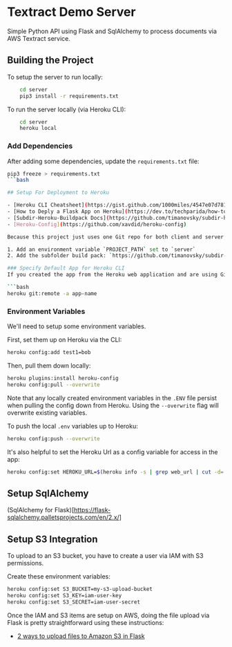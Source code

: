 # Textract Demo Server

Simple Python API using Flask and SqlAlchemy to process documents via AWS Textract service.

## Building the Project 

To setup the server to run locally:
```bash
    cd server
    pip3 install -r requirements.txt
```

To run the server locally (via Heroku CLI):
```bash
    cd server
    heroku local
```

### Add Dependencies

After adding some dependencies, update the `requirements.txt` file:
```bash
pip3 freeze > requirements.txt
```bash

## Setup For Deployment to Heroku

- [Heroku CLI Cheatsheet](https://gist.github.com/1000miles/4547e07d7815b9701c145c3a3860ffb9)
- [How to Deply a Flask App on Heroku](https://dev.to/techparida/how-to-deploy-a-flask-app-on-heroku-heb)
- [Subdir-Heroku-Buildpack Docs](https://github.com/timanovsky/subdir-heroku-buildpack)
- [Heroku-Config](https://github.com/xavdid/heroku-config)

Because this project just uses one Git repo for both client and server, you have to setup the heroku deployment from the `server` subfolder.

1. Add an environment variable `PROJECT_PATH` set to `server`
2. Add the subfolder build pack: `https://github.com/timanovsky/subdir-heroku-buildpack`

### Specify Default App for Heroku CLI
If you created the app from the Heroku web application and are using Github as the repo, then you have to set the app manually in the CLI (otherwise, it requires `--app [app-name]` for all CLI commands):

```bash
heroku git:remote -a app-name
```

### Environment Variables
We'll need to setup some environment variables.

First, set them up on Heroku via the CLI:
```bash
heroku config:add test1=bob
```

Then, pull them down locally:
```bash
heroku plugins:install heroku-config
heroku config:pull --overwrite
```

Note that any locally created environment variables in the `.ENV` file persist when pulling the config down from Heroku.  Using the `--overwrite` flag will overwrite existing variables.

To push the local `.env` variables up to Heroku:

```bash
heroku config:push --overwrite
```

It's also helpful to set the Heroku Url as a config variable for access in the app:
```bash
heroku config:set HEROKU_URL=$(heroku info -s | grep web_url | cut -d= -f2)
```

## Setup SqlAlchemy

(SqlAlchemy for Flask)[https://flask-sqlalchemy.palletsprojects.com/en/2.x/]

## Setup S3 Integration

To upload to an S3 bucket, you have to create a user via IAM with S3 permissions.

Create these environment variables:
```bash
heroku config:set S3_BUCKET=my-s3-upload-bucket
heroku config:set S3_KEY=iam-user-key
heroku config:set S3_SECRET=iam-user-secret
```

Once the IAM and S3 items are setup on AWS, doing the file upload via Flask is pretty straightforward using these instructions:

- [2 ways to upload files to Amazon S3 in Flask](https://rajrajhans.com/2020/06/2-ways-to-upload-files-to-s3-in-flask/)
